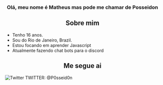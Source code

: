 <h3 align="center">Olá, meu nome é Matheus mas pode me chamar de Posseidon</h3>

<h2 align="center">Sobre mim</h2>

<ul>
    <li>Tenho 16 anos.</li>
    <li>Sou do Rio de Janeiro, Brazil.</li>
    <li>Estou focando em aprender Javascript</li>
    <li>Atualmente fazendo chat bots para o discord</li>
</ul>

<h2 align="center">Me segue ai</h2>

![Twitter](https://logodownload.org/wp-content/uploads/2014/09/twitter-logo-10.png) TWITTER: @P0sseid0n 
